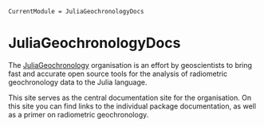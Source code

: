 ```@meta
CurrentModule = JuliaGeochronologyDocs
```

# JuliaGeochronologyDocs

The [JuliaGeochronology](https://github.com/JuliaGeochronology) organisation is an effort by geoscientists to bring fast and accurate open source tools for the analysis of radiometric geochronology data to the Julia language.

This site serves as the central documentation site for the organisation. On this site you can find links to the individual package documentation, as well as a primer on radiometric geochronology.

```@index
```